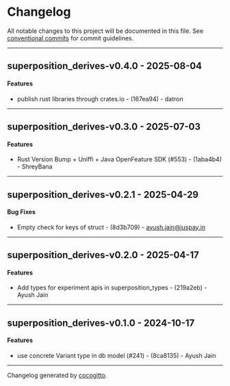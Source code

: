 # Changelog
All notable changes to this project will be documented in this file. See [conventional commits](https://www.conventionalcommits.org/) for commit guidelines.

- - -
## superposition_derives-v0.4.0 - 2025-08-04
#### Features
- publish rust libraries through crates.io - (167ea94) - datron

- - -

## superposition_derives-v0.3.0 - 2025-07-03
#### Features
- Rust Version Bump + Uniffi + Java OpenFeature SDK (#553) - (1aba4b4) - ShreyBana

- - -

## superposition_derives-v0.2.1 - 2025-04-29
#### Bug Fixes
- Empty check for keys of struct - (8d3b709) - ayush.jain@juspay.in

- - -

## superposition_derives-v0.2.0 - 2025-04-17
#### Features
- Add types for experiment apis in superposition_types - (219a2eb) - Ayush Jain

- - -

## superposition_derives-v0.1.0 - 2024-10-17
#### Features
- use concrete Variant type in db model (#241) - (8ca8135) - Ayush Jain

- - -

Changelog generated by [cocogitto](https://github.com/cocogitto/cocogitto).